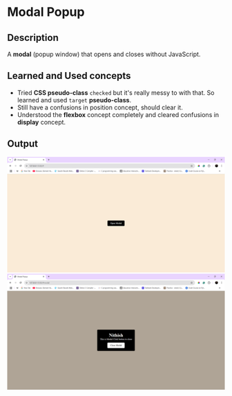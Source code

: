 # Modal Popup

## Description
A **modal** (popup window) that opens and closes without JavaScript.

## Learned and Used concepts
- Tried **CSS pseudo-class** `checked` but it's really messy to with that. So learned and used `target` **pseudo-class**.
- Still have a confusions in position concept, should clear it.
- Understood the **flexbox** concept completely and cleared confusions in **display** concept.

## Output

![Modal Button](Outputs/button.png)
![Modal](Outputs/modal.png)